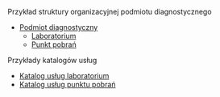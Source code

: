 Przykład struktury organizacyjnej podmiotu diagnostycznego

* [Podmiot diagnostyczny](Organization-SsidlOrganizationDiagnosticEntity-1.html)
    * [Laboratorium](Location-SsidlLocationLaboratory-1.html)
    * [Punkt pobrań](Location-SsidlLocationIntakePoint-1.html)

Przykłady katalogów usług

* [Katalog usług laboratorium](HealthcareService-SsidlLaboratoryServiceCatalog-1.html)
* [Katalog usług punktu pobrań](HealthcareService-SsidlIntakePointServiceCatalog-1.html)


